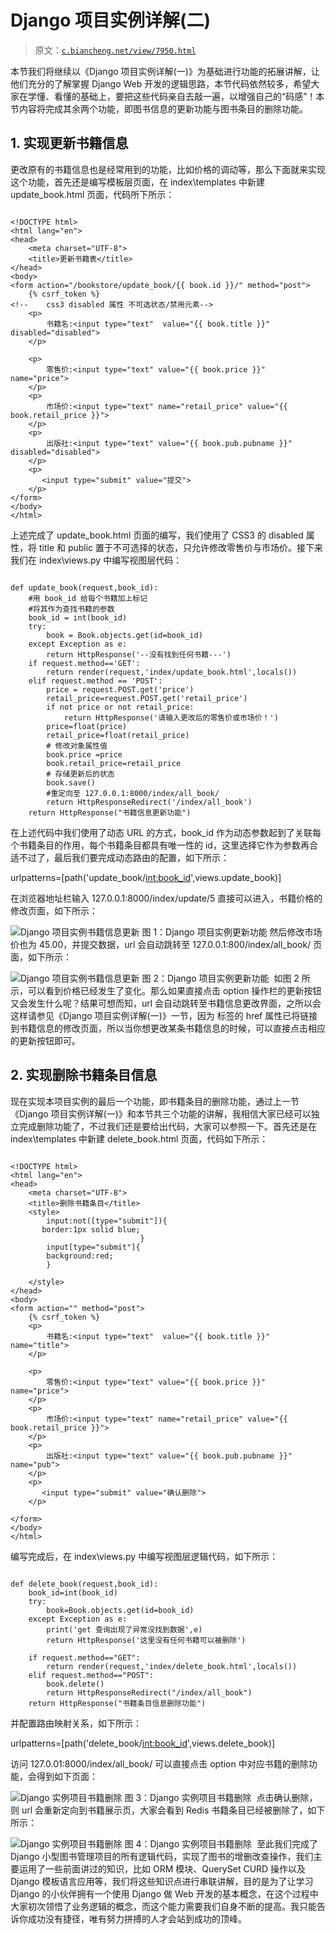 # Django 项目实例详解(二)

> 原文：[`c.biancheng.net/view/7950.html`](http://c.biancheng.net/view/7950.html)

本节我们将继续以《Django 项目实例详解(一)》为基础进行功能的拓展讲解，让他们充分的了解掌握 Django Web 开发的逻辑思路，本节代码依然较多，希望大家在学懂、看懂的基础上，要把这些代码亲自去敲一遍，以增强自己的“码感”！本节内容将完成其余两个功能，即图书信息的更新功能与图书条目的删除功能。

## 1\. 实现更新书籍信息

更改原有的书籍信息也是经常用到的功能，比如价格的调动等，那么下面就来实现这个功能，首先还是编写模板层页面，在 index\templates 中新建 update_book.html 页面，代码所下所示：

```

<!DOCTYPE html>
<html lang="en">
<head>
    <meta charset="UTF-8">
    <title>更新书籍表</title>
</head>
<body>
<form action="/bookstore/update_book/{{ book.id }}/" method="post">
    {% csrf_token %}
<!--    css3 disabled 属性 不可选状态/禁用元素-->
    <p>
        书籍名:<input type="text"  value="{{ book.title }}" disabled="disabled">
    </p>

    <p>
        零售价:<input type="text" value="{{ book.price }}" name="price">
    </p>
    <p>
        市场价:<input type="text" name="retail_price" value="{{ book.retail_price }}">
    </p>
    <p>
        出版社:<input type="text" value="{{ book.pub.pubname }}" disabled="disabled">
    </p>
    <p>
       <input type="submit" value="提交">
    </p>
</form>
</body>
</html> 

```

上述完成了 update_book.html 页面的编写，我们使用了 CSS3 的 disabled 属性，将 title 和 public 置于不可选择的状态，只允许修改零售价与市场价。接下来我们在 index\views.py 中编写视图层代码：

```

def update_book(request,book_id):
    #用 book_id 给每个书籍加上标记
    #将其作为查找书籍的参数
    book_id = int(book_id)
    try:
        book = Book.objects.get(id=book_id)
    except Exception as e:
        return HttpResponse('--没有找到任何书籍---')
    if request.method=='GET':
        return render(request,'index/update_book.html',locals())
    elif request.method == 'POST':
        price = request.POST.get('price')
        retail_price=request.POST.get('retail_price')
        if not price or not retail_price:
            return HttpResponse('请输入更改后的零售价或市场价！')
        price=float(price)
        retail_price=float(retail_price)
        # 修改对象属性值
        book.price =price
        book.retail_price=retail_price
        # 存储更新后的状态
        book.save()
        #重定向至 127.0.0.1:8000/index/all_book/
        return HttpResponseRedirect('/index/all_book')
    return HttpResponse("书籍信息更新功能")
```

在上述代码中我们使用了动态 URL 的方式，book_id 作为动态参数起到了关联每个书籍条目的作用，每个书籍条目都具有唯一性的 id，这里选择它作为参数再合适不过了，最后我们要完成动态路由的配置，如下所示：

urlpatterns=[path('update_book/<int:book_id>',views.update_book)]

在浏览器地址栏输入 127.0.0.1:8000/index/update/5 直接可以进入，书籍价格的修改页面，如下所示：

![Django 项目实例书籍信息更新](img/d0c27457f7aeda1acc1b8200a29fe63f.png)
图 1：Django 项目实例更新功能
然后修改市场价也为 45.00，并提交数据，url 会自动跳转至 127.0.0.1:800/index/all_book/ 页面，如下所示：

![Django 项目实例书籍信息更新](img/bab0aeab74776582bb1d3ef08c8e980b.png)
图 2：Django 项目实例更新功能
 如图 2 所示，可以看到价格已经发生了变化。那么如果直接点击 option 操作栏的更新按钮又会发生什么呢？结果可想而知，url 会自动跳转至书籍信息更改界面，之所以会这样请参见《Django 项目实例详解(一)》一节，因为 <a> 标签的 href 属性已将链接到书籍信息的修改页面，所以当你想更改某条书籍信息的时候，可以直接点击相应的更新按钮即可。

## 2\. 实现删除书籍条目信息

现在实现本项目实例的最后一个功能，即书籍条目的删除功能，通过上一节《Django 项目实例详解(一)》和本节共三个功能的讲解，我相信大家已经可以独立完成删除功能了，不过我们还是要给出代码，大家可以参照一下。首先还是在 index\templates 中新建 delete_book.html 页面，代码如下所示：

```

<!DOCTYPE html>
<html lang="en">
<head>
    <meta charset="UTF-8">
    <title>删除书籍条目</title>
    <style>
        input:not([type="submit"]){
       border:1px solid blue;
                             }
        input[type="submit"]{
        background:red;
        }

    </style>
</head>
<body>
<form action="" method="post">
    {% csrf_token %}
    <p>
        书籍名:<input type="text"  value="{{ book.title }}" name="title">
    </p>

    <p>
        零售价:<input type="text" value="{{ book.price }}" name="price">
    </p>
    <p>
        市场价:<input type="text" name="retail_price" value="{{ book.retail_price }}">
    </p>
    <p>
        出版社:<input type="text" value="{{ book.pub.pubname }}" name="pub">
    </p>
    <p>
       <input type="submit" value="确认删除">
    </p>

</form>
</body>
</html>
```

编写完成后，在 index\views.py 中编写视图层逻辑代码，如下所示：

```

def delete_book(request,book_id):
    book_id=int(book_id)
    try:
        book=Book.objects.get(id=book_id)
    except Exception as e:
        print('get 查询出现了异常没找到数据',e)
        return HttpResponse('这里没有任何书籍可以被删除')

    if request.method=="GET":
        return render(request,'index/delete_book.html',locals())
    elif request.method=="POST":
        book.delete()
        return HttpResponseRedirect("/index/all_book")
    return HttpResponse("书籍条目信息删除功能")
```

并配置路由映射关系，如下所示：

urlpatterns=[path('delete_book/<int:book_id>',views.delete_book)]

访问 127.0.01:8000/index/all_book/ 可以直接点击 option 中对应书籍的删除功能，会得到如下页面：

![Django 实例项目书籍删除](img/047f26341a7c6476c92eb71d3868f05d.png)
图 3：Django 实例项目书籍删除
 点击确认删除，则 url 会重新定向到书籍展示页，大家会看到 Redis 书籍条目已经被删除了，如下所示：

![Django 实例项目书籍删除](img/69ce4715cff6df850987904d60003919.png)
图 4：Django 实例项目书籍删除
 至此我们完成了 Django 小型图书管理项目的所有逻辑代码，实现了图书的增删改查操作，我们主要运用了一些前面讲过的知识，比如 ORM 模块、QuerySet CURD 操作以及 Django 模板语言应用等，我们将这些知识点进行串联讲解，目的是为了让学习 Django 的小伙伴拥有一个使用 Django 做 Web 开发的基本概念，在这个过程中大家初次领悟了业务逻辑的概念，而这个能力需要我们自身不断的提高。我只能告诉你成功没有捷径，唯有努力拼搏的人才会站到成功的顶峰。